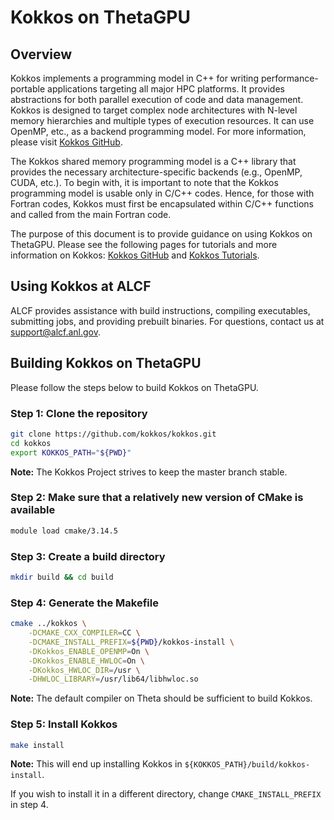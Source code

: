 # Kokkos on ThetaGPU

## Overview

Kokkos implements a programming model in C++ for writing performance-portable applications targeting all major HPC platforms. It provides abstractions for both parallel execution of code and data management. Kokkos is designed to target complex node architectures with N-level memory hierarchies and multiple types of execution resources. It can use OpenMP, etc., as a backend programming model. For more information, please visit [Kokkos GitHub](https://github.com/kokkos/kokkos).

The Kokkos shared memory programming model is a C++ library that provides the necessary architecture-specific backends (e.g., OpenMP, CUDA, etc.). To begin with, it is important to note that the Kokkos programming model is usable only in C/C++ codes. Hence, for those with Fortran codes, Kokkos must first be encapsulated within C/C++ functions and called from the main Fortran code.

The purpose of this document is to provide guidance on using Kokkos on ThetaGPU. Please see the following pages for tutorials and more information on Kokkos: [Kokkos GitHub](https://github.com/kokkos/kokkos) and [Kokkos Tutorials](https://github.com/kokkos/kokkos-tutorials).

## Using Kokkos at ALCF

ALCF provides assistance with build instructions, compiling executables, submitting jobs, and providing prebuilt binaries. For questions, contact us at [support@alcf.anl.gov](mailto:support@alcf.anl.gov).

## Building Kokkos on ThetaGPU

Please follow the steps below to build Kokkos on ThetaGPU.

### Step 1: Clone the repository

```bash
git clone https://github.com/kokkos/kokkos.git 
cd kokkos 
export KOKKOS_PATH="${PWD}"
```

**Note:** The Kokkos Project strives to keep the master branch stable.

### Step 2: Make sure that a relatively new version of CMake is available

```bash
module load cmake/3.14.5
```

### Step 3: Create a build directory

```bash
mkdir build && cd build
```

### Step 4: Generate the Makefile

```bash
cmake ../kokkos \
    -DCMAKE_CXX_COMPILER=CC \
    -DCMAKE_INSTALL_PREFIX=${PWD}/kokkos-install \
    -DKokkos_ENABLE_OPENMP=On \
    -DKokkos_ENABLE_HWLOC=On \
    -DKokkos_HWLOC_DIR=/usr \
    -DHWLOC_LIBRARY=/usr/lib64/libhwloc.so
```

**Note:** The default compiler on Theta should be sufficient to build Kokkos.

### Step 5: Install Kokkos

```bash
make install
```

**Note:** This will end up installing Kokkos in `${KOKKOS_PATH}/build/kokkos-install`.

If you wish to install it in a different directory, change `CMAKE_INSTALL_PREFIX` in step 4.